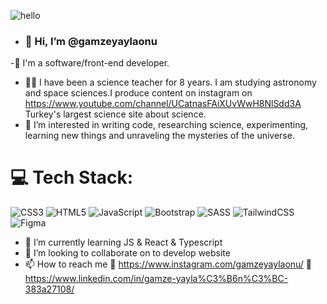 ![hello](https://github.com/gamzeyaylaonu/gamzeyaylaonu/assets/135466558/f791c6a0-5e45-4b9a-a32c-58eaa8a8143f)


- <h3>👋 Hi, I’m @gamzeyaylaonu </h3>
-🤖 I'm a software/front-end developer.
- 👩‍🔬 I have been a science teacher for 8 years. I am studying astronomy and space sciences.I produce content on instagram on <a href="" > https://www.youtube.com/channel/UCatnasFAiXUvWwH8NlSdd3A </a> Turkey's largest science site about science.
- 👀 I’m interested in writing code, researching science, experimenting, learning new things and unraveling the mysteries of the universe.

# 💻 Tech Stack:
![CSS3](https://img.shields.io/badge/css3-%231572B6.svg?style=for-the-badge&logo=css3&logoColor=white) ![HTML5](https://img.shields.io/badge/html5-%23E34F26.svg?style=for-the-badge&logo=html5&logoColor=white) ![JavaScript](https://img.shields.io/badge/javascript-%23323330.svg?style=for-the-badge&logo=javascript&logoColor=%23F7DF1E) ![Bootstrap](https://img.shields.io/badge/bootstrap-%23563D7C.svg?style=for-the-badge&logo=bootstrap&logoColor=white) ![SASS](https://img.shields.io/badge/SASS-hotpink.svg?style=for-the-badge&logo=SASS&logoColor=white) ![TailwindCSS](https://img.shields.io/badge/tailwindcss-%2338B2AC.svg?style=for-the-badge&logo=tailwind-css&logoColor=white) ![Figma](https://img.shields.io/badge/figma-%23F24E1E.svg?style=for-the-badge&logo=figma&logoColor=white)
- 🌱 I’m currently learning JS & React & Typescript
- 💞️ I’m looking to collaborate on to develop website
- 📫 How to reach me 🚨</i> <a href=""> https://www.instagram.com/gamzeyaylaonu/ </a>
                     🚨</i> <a href=""> https://www.linkedin.com/in/gamze-yayla%C3%B6n%C3%BC-383a27108/ </a>

